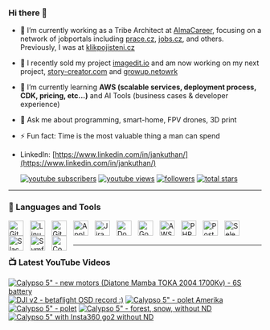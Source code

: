 ### Hi there 👋

- 🔭 I’m currently working as a Tribe Architect at [AlmaCareer](https://www.almacareer.com/), focusing on a network of jobportals including [prace.cz](https://prace.cz), [jobs.cz](https://jobs.cz), and others. Previously, I was at [klikpojisteni.cz](https://klikpojisteni.cz)
- 🚀 I recently sold my project [imagedit.io](https://imagedit.io) and am now working on my next project, [story-creator.com](https://story-creator.com) and [growup.netowrk](https://growup.network)
- 🌱 I’m currently learning **AWS (scalable services, deployment process, CDK, pricing, etc...)** and AI Tools (business cases & developer experience)
- 💬 Ask me about programming, smart-home, FPV drones, 3D print
- ⚡ Fun fact: Time is the most valuable thing a man can spend
- LinkedIn: [https://www.linkedin.com/in/jankuthan/](https://www.linkedin.com/in/jankuthan/)

   <p align="left">
   <a target="_blank" href="https://youtube.com/channel/UCgP6chBwftB9rAi52kZzCrg?sub_confirmation=1">
         <img alt="youtube subscribers" title="Subscribe to my YouTube channel" src="https://custom-icon-badges.demolab.com/youtube/channel/subscribers/UCgP6chBwftB9rAi52kZzCrg?color=%23E05D44&label=SUBSCRIBE&logo=video&logoColor=white&style=for-the-badge&labelColor=CE4630"/></a> 
      <a target="_blank" href="https://www.youtube.com/c/kdosiodjinud">
         <img alt="youtube views" title="YouTube views" src="https://custom-icon-badges.demolab.com/youtube/channel/views/UCgP6chBwftB9rAi52kZzCrg?color=%23E1AD0E&logo=eye&logoColor=white&style=for-the-badge&labelColor=C79600"/></a> 
      <a href="https://github.com/kdosiodjinud?tab=followers">
         <img alt="followers" title="Follow me on Github" src="https://custom-icon-badges.demolab.com/github/followers/kdosiodjinud?color=236ad3&labelColor=1155ba&style=for-the-badge&logo=person-add&label=Follow&logoColor=white"/></a>
      <a href="https://github.com/kdosiodjinud?tab=repositories&sort=stargazers">
         <img alt="total stars" title="Total stars on GitHub" src="https://custom-icon-badges.demolab.com/github/stars/kdosiodjinud?color=55960c&style=for-the-badge&labelColor=488207&logo=star"/></a>
   </p>

---

### 🧰 Languages and Tools

<img align="left" alt="Git" width="30px" style="padding-right:10px;" src="https://cdn.jsdelivr.net/gh/devicons/devicon/icons/git/git-original.svg" />
<img align="left" alt="Linux" width="30px" style="padding-right:10px;" src="https://cdn.jsdelivr.net/gh/devicons/devicon/icons/linux/linux-original.svg" />
<img align="left" alt="GitHub" width="30px" style="padding-right:10px;" src="https://cdn.jsdelivr.net/gh/devicons/devicon/icons/github/github-original.svg" />
<img align="left" alt="Apple" width="30px" style="padding-right:10px;" src="https://cdn.jsdelivr.net/gh/devicons/devicon/icons/apple/apple-original.svg" />
<img align="left" alt="Jira" width="30px" style="padding-right:10px;" src="https://cdn.jsdelivr.net/gh/devicons/devicon/icons/jira/jira-original.svg" />
<img align="left" alt="Docker" width="30px" style="padding-right:10px;" src="https://cdn.jsdelivr.net/gh/devicons/devicon/icons/docker/docker-original.svg" />
<img align="left" alt="GoogleCloud" width="30px" style="padding-right:10px;" src="https://cdn.jsdelivr.net/gh/devicons/devicon/icons/googlecloud/googlecloud-original.svg" />
<img align="left" alt="AWS" width="30px" style="padding-right:10px;" src="https://cdn.jsdelivr.net/gh/devicons/devicon/icons/amazonwebservices/amazonwebservices-original.svg" />
<img align="left" alt="PHP Storm" width="30px" style="padding-right:10px;" src="https://cdn.jsdelivr.net/gh/devicons/devicon/icons/phpstorm/phpstorm-original.svg" />
<img align="left" alt="Postgres" width="30px" style="padding-right:10px;" src="https://cdn.jsdelivr.net/gh/devicons/devicon/icons/postgresql/postgresql-original.svg" />
<img align="left" alt="Selenium" width="30px" style="padding-right:10px;" src="https://cdn.jsdelivr.net/gh/devicons/devicon/icons/selenium/selenium-original.svg" />
<img align="left" alt="Slack" width="30px" style="padding-right:10px;" src="https://cdn.jsdelivr.net/gh/devicons/devicon/icons/slack/slack-original.svg" />
<img align="left" alt="Symfony" width="30px" style="padding-right:10px;" src="https://cdn.jsdelivr.net/gh/devicons/devicon/icons/symfony/symfony-original.svg" />
<img align="left" alt="Composer" width="30px" style="padding-right:10px;" src="https://cdn.jsdelivr.net/gh/devicons/devicon/icons/composer/composer-original.svg" />
<br /><br />


---

### 📺 Latest YouTube Videos

<!-- BEGIN YOUTUBE-CARDS -->
[![Calypso 5" - new motors (Diatone Mamba TOKA 2004 1700Kv) - 6S battery](https://ytcards.demolab.com/?id=bfTY2u5hBv4&title=Calypso+5%22+-+new+motors+%28Diatone+Mamba+TOKA+2004+1700Kv%29+-+6S+battery&lang=en&timestamp=1692036979&background_color=%230d1117&title_color=%23ffffff&stats_color=%23dedede&max_title_lines=1&width=250&border_radius=5&duration=407 "Calypso 5\" - new motors (Diatone Mamba TOKA 2004 1700Kv) - 6S battery")](https://www.youtube.com/watch?v=bfTY2u5hBv4)
[![DJI v2 - betaflight OSD record :)](https://ytcards.demolab.com/?id=1DJmmYM2JUo&title=DJI+v2+-+betaflight+OSD+record+%3A%29&lang=en&timestamp=1692036509&background_color=%230d1117&title_color=%23ffffff&stats_color=%23dedede&max_title_lines=1&width=250&border_radius=5&duration=292 "DJI v2 - betaflight OSD record :)")](https://www.youtube.com/watch?v=1DJmmYM2JUo)
[![Calypso 5" - polet Amerika](https://ytcards.demolab.com/?id=WVI5nmDW1dI&title=Calypso+5%22+-+polet+Amerika&lang=en&timestamp=1690139574&background_color=%230d1117&title_color=%23ffffff&stats_color=%23dedede&max_title_lines=1&width=250&border_radius=5&duration=153 "Calypso 5\" - polet Amerika")](https://www.youtube.com/watch?v=WVI5nmDW1dI)
[![Calypso 5" - polet](https://ytcards.demolab.com/?id=77OJ7Xb0dmo&title=Calypso+5%22+-+polet&lang=en&timestamp=1679215780&background_color=%230d1117&title_color=%23ffffff&stats_color=%23dedede&max_title_lines=1&width=250&border_radius=5&duration=307 "Calypso 5\" - polet")](https://www.youtube.com/watch?v=77OJ7Xb0dmo)
[![Calypso 5" - forest, snow, without ND](https://ytcards.demolab.com/?id=qLQ6VkPonU4&title=Calypso+5%22+-+forest%2C+snow%2C+without+ND&lang=en&timestamp=1676128745&background_color=%230d1117&title_color=%23ffffff&stats_color=%23dedede&max_title_lines=1&width=250&border_radius=5&duration=370 "Calypso 5\" - forest, snow, without ND")](https://www.youtube.com/watch?v=qLQ6VkPonU4)
[![Calypso 5" with Insta360 go2 without ND](https://ytcards.demolab.com/?id=GjU2PTGR-cU&title=Calypso+5%22+with+Insta360+go2+without+ND&lang=en&timestamp=1676128742&background_color=%230d1117&title_color=%23ffffff&stats_color=%23dedede&max_title_lines=1&width=250&border_radius=5&duration=117 "Calypso 5\" with Insta360 go2 without ND")](https://www.youtube.com/watch?v=GjU2PTGR-cU)
<!-- END YOUTUBE-CARDS -->

